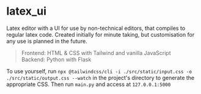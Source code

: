 # latex_ui
Latex editor with a UI for use by non-technical editors, that compiles to regular latex code. Created initially for minute taking, but customisation for any use is planned in the future.

> Frontend: HTML & CSS with Tailwind and vanilla JavaScript <br>
> Backend: Python with Flask

To use yourself, run `npx @tailwindcss/cli -i ./src/static/input.css -o ./src/static/output.css --watch` in the project's directory to generate the appropriate CSS. Then run `main.py` and access at `127.0.0.1:5000`

